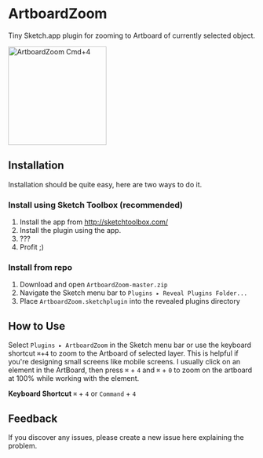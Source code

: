 # ArtboardZoom
Tiny Sketch.app plugin for zooming to Artboard of currently selected object.

<img src="/../artwork/ArtboardZoom.png?raw=true" alt="ArtboardZoom Cmd+4" width="200">

## Installation
Installation should be quite easy, here are two ways to do it.

### Install using Sketch Toolbox (recommended)
1. Install the app from http://sketchtoolbox.com/
2. Install the plugin using the app.
3. ???
4. Profit ;)

### Install from repo
1. Download and open `ArtboardZoom-master.zip`
2. Navigate the Sketch menu bar to `Plugins ▸ Reveal Plugins Folder...`
3. Place `ArtboardZoom.sketchplugin` into the revealed plugins directory

## How to Use
Select `Plugins ▸ ArtboardZoom` in the Sketch menu bar or use the keyboard shortcut `⌘`+`4` to zoom to the Artboard of selected layer. This is helpful if you're designing small screens like mobile screens. I usually click on an element in the ArtBoard, then press `⌘` + `4` and `⌘` + `0` to zoom on the artboard at 100% while working with the element.

**Keyboard Shortcut**
`⌘` + `4` or `Command` + `4`

## Feedback
If you discover any issues, please create a new issue here explaining the problem.

